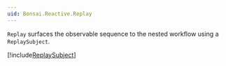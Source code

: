 ```yaml
---
uid: Bonsai.Reactive.Replay
---
```


`Replay` surfaces the observable sequence to the nested workflow using a `ReplaySubject`.

[!include[ReplaySubject](~/articles/subject-replay.md)]